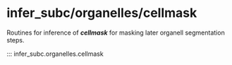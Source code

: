 # infer_subc/organelles/cellmask

Routines for inference of ***cellmask*** for masking later organell segmentation steps.
  
::: infer_subc.organelles.cellmask